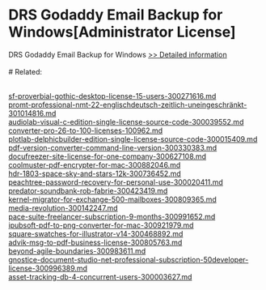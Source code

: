 # DRS Godaddy Email Backup for Windows[Administrator License]
DRS Godaddy Email Backup for Windows
[>> Detailed information](https://secure.shareit.com/shareit/product.html?productid=301004404&affiliateid=200057808)<br/><br/># Related:

<br />[sf-proverbial-gothic-desktop-license-15-users-300271616.md](https://github.com/downloadplanet/downloadplanet/blob/main/sf-proverbial-gothic-desktop-license-15-users-300271616.md)<br />[promt-professional-nmt-22-englischdeutsch-zeitlich-uneingeschränkt-301014816.md](https://github.com/downloadplanet/downloadplanet/blob/main/promt-professional-nmt-22-englischdeutsch-zeitlich-uneingeschränkt-301014816.md)<br />[audiolab-visual-c-edition-single-license-source-code-300039552.md](https://github.com/downloadplanet/downloadplanet/blob/main/audiolab-visual-c-edition-single-license-source-code-300039552.md)<br />[converter-pro-26-to-100-licenses-100962.md](https://github.com/downloadplanet/downloadplanet/blob/main/converter-pro-26-to-100-licenses-100962.md)<br />[plotlab-delphicbuilder-edition-single-license-source-code-300015409.md](https://github.com/downloadplanet/downloadplanet/blob/main/plotlab-delphicbuilder-edition-single-license-source-code-300015409.md)<br />[pdf-version-converter-command-line-version-300330383.md](https://github.com/downloadplanet/downloadplanet/blob/main/pdf-version-converter-command-line-version-300330383.md)<br />[docufreezer-site-license-for-one-company-300627108.md](https://github.com/downloadplanet/downloadplanet/blob/main/docufreezer-site-license-for-one-company-300627108.md)<br />[coolmuster-pdf-encrypter-for-mac-300882046.md](https://github.com/downloadplanet/downloadplanet/blob/main/coolmuster-pdf-encrypter-for-mac-300882046.md)<br />[hdr-1803-space-sky-and-stars-12k-300736452.md](https://github.com/downloadplanet/downloadplanet/blob/main/hdr-1803-space-sky-and-stars-12k-300736452.md)<br />[peachtree-password-recovery-for-personal-use-300020411.md](https://github.com/downloadplanet/downloadplanet/blob/main/peachtree-password-recovery-for-personal-use-300020411.md)<br />[predator-soundbank-rob-fabrie-300423419.md](https://github.com/downloadplanet/downloadplanet/blob/main/predator-soundbank-rob-fabrie-300423419.md)<br />[kernel-migrator-for-exchange-500-mailboxes-300809365.md](https://github.com/downloadplanet/downloadplanet/blob/main/kernel-migrator-for-exchange-500-mailboxes-300809365.md)<br />[media-revolution-300142247.md](https://github.com/downloadplanet/downloadplanet/blob/main/media-revolution-300142247.md)<br />[pace-suite-freelancer-subscription-9-months-300991652.md](https://github.com/downloadplanet/downloadplanet/blob/main/pace-suite-freelancer-subscription-9-months-300991652.md)<br />[ipubsoft-pdf-to-png-converter-for-mac-300921979.md](https://github.com/downloadplanet/downloadplanet/blob/main/ipubsoft-pdf-to-png-converter-for-mac-300921979.md)<br />[square-swatches-for-illustrator-v14-300468892.md](https://github.com/downloadplanet/downloadplanet/blob/main/square-swatches-for-illustrator-v14-300468892.md)<br />[advik-msg-to-pdf-business-license-300805763.md](https://github.com/downloadplanet/downloadplanet/blob/main/advik-msg-to-pdf-business-license-300805763.md)<br />[beyond-agile-boundaries-300983611.md](https://github.com/downloadplanet/downloadplanet/blob/main/beyond-agile-boundaries-300983611.md)<br />[gnostice-document-studio-net-professional-subscription-50developer-license-300996389.md](https://github.com/downloadplanet/downloadplanet/blob/main/gnostice-document-studio-net-professional-subscription-50developer-license-300996389.md)<br />[asset-tracking-db-4-concurrent-users-300003627.md](https://github.com/downloadplanet/downloadplanet/blob/main/asset-tracking-db-4-concurrent-users-300003627.md)